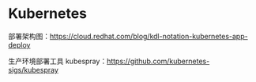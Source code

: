 # Kubernetes

部署架构图：<https://cloud.redhat.com/blog/kdl-notation-kubernetes-app-deploy>

生产环境部署工具 kubespray：<https://github.com/kubernetes-sigs/kubespray>
